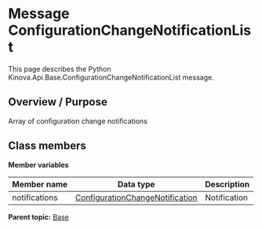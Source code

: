 # Message ConfigurationChangeNotificationList

This page describes the Python Kinova.Api.Base.ConfigurationChangeNotificationList message.

## Overview / Purpose

Array of configuration change notifications

## Class members

 **Member variables** 

|Member name|Data type|Description|
|-----------|---------|-----------|
|notifications| [ConfigurationChangeNotification](msg_Base_ConfigurationChangeNotification.md#)|Notification|

**Parent topic:** [Base](../references/summary_Base.md)

